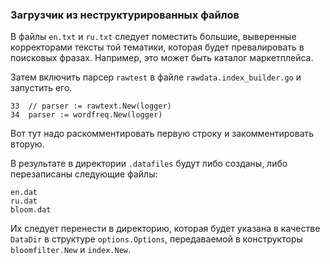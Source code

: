 ### Загрузчик из неструктурированных файлов

В файлы `en.txt` и `ru.txt` следует поместить большие, выверенные корректорами тексты той тематики, 
которая будет превалировать в поисковых фразах. Например, это может быть каталог маркетплейса.

Затем включить парсер `rawtest` в файле `rawdata.index_builder.go` и запустить его.

```
33  // parser := rawtext.New(logger)
34  parser := wordfreq.New(logger)
```

Вот тут надо раскомментировать первую строку и закомментировать вторую.

В результате в директории `.datafiles` будут либо созданы, либо перезаписаны следующие файлы:
```
en.dat
ru.dat
bloom.dat
```

Их следует перенести в директорию, которая будет указана в качестве `DataDir` в структуре `options.Options`, 
передаваемой в конструкторы `bloomfilter.New` и `index.New`.